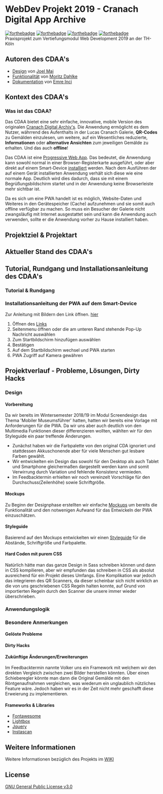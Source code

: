 # WebDev Projekt 2019 - Cranach Digital App Archive
[![forthebadge](https://forthebadge.com/images/badges/built-with-love.svg)](https://forthebadge.com)
[![forthebadge](https://forthebadge.com/images/badges/uses-html.svg)](https://forthebadge.com)
[![forthebadge](https://forthebadge.com/images/badges/uses-css.svg)](https://forthebadge.com)
[![forthebadge](https://forthebadge.com/images/badges/uses-js.svg)](https://forthebadge.com)  
Praxisprojekt zum Vertiefungsmodul Web Development 2019 an der TH-Köln  

## Autoren des CDAA's
- [Design](#design) von [Joel Mai](https://github.com/Inf166)
- [Funktionalität](#anwendungslogik) von [Moritz Dahlke](https://github.com/inf155)
- [Dokumentation](#tutorial--rundgang) von [Emre Inci](https://github.com/bamalamusic)

## Kontext des CDAA's
### Was ist das CDAA?
Das CDAA bietet eine sehr einfache, innovative, mobile Version des originalen [Cranach Digital Archiv's](http://lucascranach.org/gallery). Die Anwendung ermöglicht es dem Nutzer, währrend des Aufenthalts in der Lucas Cranach Galerie, **QR-Codes** zu Gemälden einzulesen, um weitere, auf ein Wesentliches reduzierte, **Informationen** oder **alternative Ansichten** zum jeweiligen Gemälde zu erhalten. Und das auch **offline**!   

Das CDAA ist eine [Progressive Web App](https://de.wikipedia.org/wiki/Progressive_Web_App). Das bedeutet, die Anwendung kann sowohl normal in einer Browser-Registerkarte ausgeführt, oder aber direkt auf einem Smart-Device [installiert](#kofiguration-der-pwa-auf-dem-smart-device) werden. Nach dem Ausführen der auf einem Gerät installierten Anwendung verhält sich diese wie eine normale App. Deutlich wird dies dadurch, dass sie mit einem Begrüßungsbildschirm startet und in der Anwendung keine Browserleiste mehr sichtbar ist.  

Da es sich um eine PWA handelt ist es möglich, Website-Daten und Weiteres in den Gerätespeicher (Cache) aufzunehmen und sie somit auch offline verfügbar zu machen. So muss ein Besucher der Galerie nicht zwangsläufig mit Internet ausgestattet sein und kann die Anwendung auch verwenden, sollte er die Anwendung vorher zu Hause installiert haben.

## Projektziel & Projektart

## Aktueller Stand des CDAA's

## Tutorial, Rundgang und Installationsanleitung des CDAA's
### Tutorial & Rundgang
### Installationsanleitung der PWA auf dem Smart-Device
Zur Anleitung mit Bildern den Link öffnen. [hier](https://github.com/Inf166/WDSS19-Praxisarbeit-CDAA/wiki/Installationsanleitung-der-PWA-auf-dem-Smart-Device)
1. Öffnen des [Links](https://inf155.github.io/Cranach-PWA/demo/)
2. Seitenmenu öffnen oder die am unteren Rand stehende Pop-Up Nachricht auswählen
3. Zum Startbildschirm hinzufügen auswählen 
4. Bestätigen 
5. Auf dem Startbildschirm wechsel und PWA starten 
6. PWA Zugriff auf Kamera gewähren 

## Projektverlauf - Probleme, Lösungen, Dirty Hacks 
### Design
#### Vorbereitung
Da wir bereits im Wintersemester 2018/19 im Modul Screendesign das Thema 'Mobiler Museumsführer' hatten, hatten wir bereits eine Vorlage mit Anforderungen für die PWA. Da wir uns aber auch deutlich von den Multimedia Funktionen dieser differenzieren wollten, wählten wir für den Styleguide ein paar treffende Änderungen. 
- Zunächst haben wir die Farbpalette von den original CDA ignoriert und stattdessen Akkuschonende aber für viele Menschen gut lesbare Farben gewählt.
- Wir entwickelten ein Design das sowohl für den Desktop als auch Tablet und Smartphone gleichermaßen dargestellt werden kann und somit Verwirrung durch Variation und fehlende Konsistenz vermieden.
- Im Feedbacktermin erhielten wir noch vereinzelt Vorschläge für den Durchschuss(Zeilenhöhe) sowie Schriftgröße.
#### Mockups
Zu Beginn der Designphase erstellten wir einfache [Mockups](https://github.com/Inf166/WDSS19-Praxisarbeit-CDAA/wiki/Mobilpage-Mockups) um bereits die Funktionalität und den notwenigen Aufwand für das Entwickeln der PWA einzuschätzen. 

#### Styleguide
Basierend auf den Mockups entwickelten wir einen [Styleguide](https://github.com/Inf166/WDSS19-Praxisarbeit-CDAA/wiki/Styleguide) für die Abstände, Schriftgröße und Farbpalette.

#### Hard Coden mit purem CSS
Natürlich hätte man das ganze Design in Sass schreiben können und dann in CSS kompilieren, aber wir empfunden das schreiben in CSS als absolut ausreichend für ein Projekt dieses Umfangs.
Eine Komplikation war jedoch das integrieren des QR Scanners, da dieser scheinbar sich nicht wirklich an die von uns geschriebenen CSS Regeln halten konnte, auf Grund von importierten Regeln durch den Scanner die unsere immer wieder überschrieben.

### Anwendungslogik

### Besondere Anmerkungen

#### Gelöste Probleme

#### Dirty Hacks

#### Zukünftige Änderungen/Erweiterungen
Im Feedbacktermin nannte Volker uns ein Framework mit welchem wir den direkten Vergleich zwischen zwei Bilder herstellen könnten. Über einen Schieberegler könnte man dann die Original Gemälde mit den Röntgenaufnahmen vergleichen, was wiederum ein unglaublich nützliches Feature wäre. Jedoch haben wir es in der Zeit nicht mehr geschafft diese Erweierung zu implementieren.

#### Frameworks & Libraries
- [Fontawesome](https://fontawesome.com/v4.7.0/icons/)
- [Lightbox](https://lokeshdhakar.com/projects/lightbox2/)
- [Jquery](https://jquery.com/)
- [Instascan](https://github.com/schmich/instascan)

## Weitere Informationen
Weitere Informationen bezüglich des Projekts im [WIKI](https://github.com/Inf166/WDSS19-Praxisarbeit-CDAA/wiki)

## License
[GNU General Public License v3.0](https://github.com/Inf166/WDSS19-Praxisarbeit/blob/master/LICENSE)